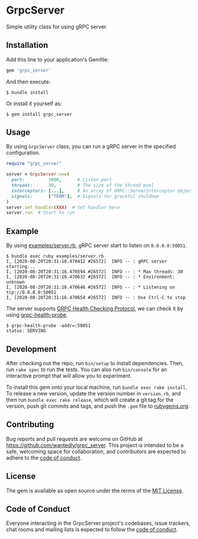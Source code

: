 # GrpcServer
Simple utility class for using gRPC server.

## Installation

Add this line to your application's Gemfile:

```ruby
gem 'grpc_server'
```

And then execute:

    $ bundle install

Or install it yourself as:

    $ gem install grpc_server

## Usage
By using `GrpcServer` class, you can run a gRPC server in the specified configuration.

```ruby
require "grpc_server"

server = GrpcServer.new(
  port:         3000,      # Listen port
  threads:      30,        # The size of the thread pool
  interceptors: [...],     # An array of GRPC::ServerInterceptor objects
  signals:      ["TERM"],  # Signals for graceful shutdown
)
server.set_handler(XXX)  # Set handler here
server.run  # Start to run
```

## Example
By using [examples/server.rb](https://github.com/wantedly/grpc_server/blob/master/examples/server.rb), gRPC server start to listen on `0.0.0.0:50051`.

```console
$ bundle exec ruby examples/server.rb
I, [2020-08-20T20:31:16.470412 #26572]  INFO -- : gRPC server starting...
I, [2020-08-20T20:31:16.470594 #26572]  INFO -- : * Max threads: 30
I, [2020-08-20T20:31:16.470632 #26572]  INFO -- : * Environment: unknown
I, [2020-08-20T20:31:16.470646 #26572]  INFO -- : * Listening on tcp://0.0.0.0:50051
I, [2020-08-20T20:31:16.470654 #26572]  INFO -- : Use Ctrl-C to stop
```

The server supports [GRPC Health Checking Protocol](https://github.com/grpc/grpc/blob/master/doc/health-checking.md), we can check it by using [grpc-health-probe](https://github.com/grpc-ecosystem/grpc-health-probe).

```console
$ grpc-health-probe -addr=:50051
status: SERVING
```

## Development

After checking out the repo, run `bin/setup` to install dependencies. Then, run `rake spec` to run the tests. You can also run `bin/console` for an interactive prompt that will allow you to experiment.

To install this gem onto your local machine, run `bundle exec rake install`. To release a new version, update the version number in `version.rb`, and then run `bundle exec rake release`, which will create a git tag for the version, push git commits and tags, and push the `.gem` file to [rubygems.org](https://rubygems.org).

## Contributing

Bug reports and pull requests are welcome on GitHub at https://github.com/wantedly/grpc_server. This project is intended to be a safe, welcoming space for collaboration, and contributors are expected to adhere to the [code of conduct](https://github.com/wantedly/grpc_server/blob/master/CODE_OF_CONDUCT.md).


## License

The gem is available as open source under the terms of the [MIT License](https://opensource.org/licenses/MIT).

## Code of Conduct

Everyone interacting in the GrpcServer project's codebases, issue trackers, chat rooms and mailing lists is expected to follow the [code of conduct](https://github.com/wantedly/grpc_server/blob/master/CODE_OF_CONDUCT.md).
